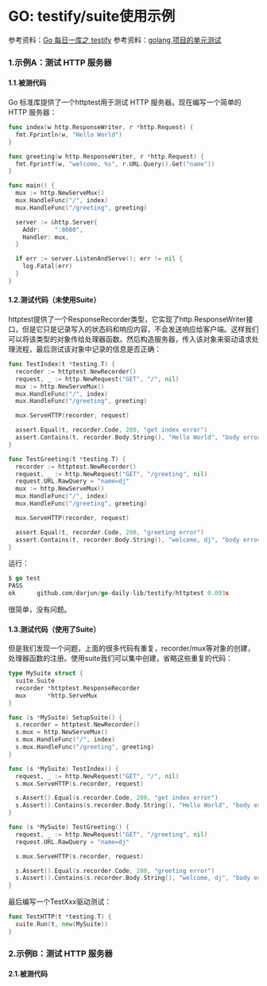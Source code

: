# GO: testify/suite使用示例

参考资料：[Go 每日一库之 testify](https://segmentfault.com/a/1190000040501767)
参考资料：[golang 项目的单元测试](https://annatarhe.github.io/2020/08/19/how-to-do-test-in-go.html)



### 1.示例A：测试 HTTP 服务器

#### 1.1.被测代码

Go 标准库提供了一个httptest用于测试 HTTP 服务器。现在编写一个简单的 HTTP 服务器：

```go
func index(w http.ResponseWriter, r *http.Request) {
  fmt.Fprintln(w, "Hello World")
}

func greeting(w http.ResponseWriter, r *http.Request) {
  fmt.Fprintf(w, "welcome, %s", r.URL.Query().Get("name"))
}

func main() {
  mux := http.NewServeMux()
  mux.HandleFunc("/", index)
  mux.HandleFunc("/greeting", greeting)

  server := &http.Server{
    Addr:    ":8080",
    Handler: mux,
  }

  if err := server.ListenAndServe(); err != nil {
    log.Fatal(err)
  }
}
```

#### 1.2.测试代码（未使用Suite）

httptest提供了一个ResponseRecorder类型，它实现了http.ResponseWriter接口，但是它只是记录写入的状态码和响应内容，不会发送响应给客户端。这样我们可以将该类型的对象传给处理器函数。然后构造服务器，传入该对象来驱动请求处理流程，最后测试该对象中记录的信息是否正确：

```go
func TestIndex(t *testing.T) {
  recorder := httptest.NewRecorder()
  request, _ := http.NewRequest("GET", "/", nil)
  mux := http.NewServeMux()
  mux.HandleFunc("/", index)
  mux.HandleFunc("/greeting", greeting)

  mux.ServeHTTP(recorder, request)

  assert.Equal(t, recorder.Code, 200, "get index error")
  assert.Contains(t, recorder.Body.String(), "Hello World", "body error")
}

func TestGreeting(t *testing.T) {
  recorder := httptest.NewRecorder()
  request, _ := http.NewRequest("GET", "/greeting", nil)
  request.URL.RawQuery = "name=dj"
  mux := http.NewServeMux()
  mux.HandleFunc("/", index)
  mux.HandleFunc("/greeting", greeting)

  mux.ServeHTTP(recorder, request)

  assert.Equal(t, recorder.Code, 200, "greeting error")
  assert.Contains(t, recorder.Body.String(), "welcome, dj", "body error")
}
```

运行：

```go
$ go test
PASS
ok      github.com/darjun/go-daily-lib/testify/httptest 0.093s
```

很简单，没有问题。

#### 1.3.测试代码（使用了Suite）

但是我们发现一个问题，上面的很多代码有重复，recorder/mux等对象的创建，处理器函数的注册。使用suite我们可以集中创建，省略这些重复的代码：

```go
type MySuite struct {
  suite.Suite
  recorder *httptest.ResponseRecorder
  mux      *http.ServeMux
}

func (s *MySuite) SetupSuite() {
  s.recorder = httptest.NewRecorder()
  s.mux = http.NewServeMux()
  s.mux.HandleFunc("/", index)
  s.mux.HandleFunc("/greeting", greeting)
}

func (s *MySuite) TestIndex() {
  request, _ := http.NewRequest("GET", "/", nil)
  s.mux.ServeHTTP(s.recorder, request)

  s.Assert().Equal(s.recorder.Code, 200, "get index error")
  s.Assert().Contains(s.recorder.Body.String(), "Hello World", "body error")
}

func (s *MySuite) TestGreeting() {
  request, _ := http.NewRequest("GET", "/greeting", nil)
  request.URL.RawQuery = "name=dj"

  s.mux.ServeHTTP(s.recorder, request)

  s.Assert().Equal(s.recorder.Code, 200, "greeting error")
  s.Assert().Contains(s.recorder.Body.String(), "welcome, dj", "body error")
}
```

最后编写一个TestXxx驱动测试：

```go
func TestHTTP(t *testing.T) {
  suite.Run(t, new(MySuite))
}
```

### 2.示例B：测试 HTTP 服务器

#### 2.1.被测代码



